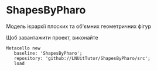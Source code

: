 # ShapesByPharo
Модель ієрархії плоских та об'ємних геометричних фігур

Щоб завантажити проект, виконайте
```Smalltalk
Metacello new
   baseline: 'ShapesByPharo';
   repository: 'github://LNUitTutor/ShapesByPharo/src';
   load
```
